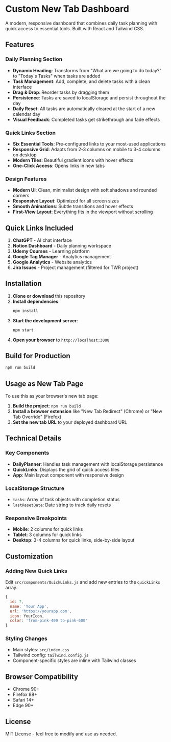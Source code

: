 # Custom New Tab Dashboard

A modern, responsive dashboard that combines daily task planning with quick access to essential tools. Built with React and Tailwind CSS.

## Features

### Daily Planning Section
- **Dynamic Heading**: Transforms from "What are we going to do today?" to "Today's Tasks" when tasks are added
- **Task Management**: Add, complete, and delete tasks with a clean interface
- **Drag & Drop**: Reorder tasks by dragging them
- **Persistence**: Tasks are saved to localStorage and persist throughout the day
- **Daily Reset**: All tasks are automatically cleared at the start of a new calendar day
- **Visual Feedback**: Completed tasks get strikethrough and fade effects

### Quick Links Section
- **Six Essential Tools**: Pre-configured links to your most-used applications
- **Responsive Grid**: Adapts from 2-3 columns on mobile to 3-4 columns on desktop
- **Modern Tiles**: Beautiful gradient icons with hover effects
- **One-Click Access**: Opens links in new tabs

### Design Features
- **Modern UI**: Clean, minimalist design with soft shadows and rounded corners
- **Responsive Layout**: Optimized for all screen sizes
- **Smooth Animations**: Subtle transitions and hover effects
- **First-View Layout**: Everything fits in the viewport without scrolling

## Quick Links Included
1. **ChatGPT** - AI chat interface
2. **Notion Dashboard** - Daily planning workspace
3. **Udemy Courses** - Learning platform
4. **Google Tag Manager** - Analytics management
5. **Google Analytics** - Website analytics
6. **Jira Issues** - Project management (filtered for TWR project)

## Installation

1. **Clone or download** this repository
2. **Install dependencies**:
   ```bash
   npm install
   ```
3. **Start the development server**:
   ```bash
   npm start
   ```
4. **Open your browser** to `http://localhost:3000`

## Build for Production

```bash
npm run build
```

## Usage as New Tab Page

To use this as your browser's new tab page:

1. **Build the project**: `npm run build`
2. **Install a browser extension** like "New Tab Redirect" (Chrome) or "New Tab Override" (Firefox)
3. **Set the new tab URL** to your deployed dashboard URL

## Technical Details

### Key Components
- **DailyPlanner**: Handles task management with localStorage persistence
- **QuickLinks**: Displays the grid of quick access tiles
- **App**: Main layout component with responsive design

### LocalStorage Structure
- `tasks`: Array of task objects with completion status
- `lastResetDate`: Date string to track daily resets

### Responsive Breakpoints
- **Mobile**: 2 columns for quick links
- **Tablet**: 3 columns for quick links
- **Desktop**: 3-4 columns for quick links, side-by-side layout

## Customization

### Adding New Quick Links
Edit `src/components/QuickLinks.js` and add new entries to the `quickLinks` array:

```javascript
{
  id: 7,
  name: 'Your App',
  url: 'https://yourapp.com',
  icon: YourIcon,
  color: 'from-pink-400 to-pink-600'
}
```

### Styling Changes
- Main styles: `src/index.css`
- Tailwind config: `tailwind.config.js`
- Component-specific styles are inline with Tailwind classes

## Browser Compatibility
- Chrome 90+
- Firefox 88+
- Safari 14+
- Edge 90+

## License
MIT License - feel free to modify and use as needed. 